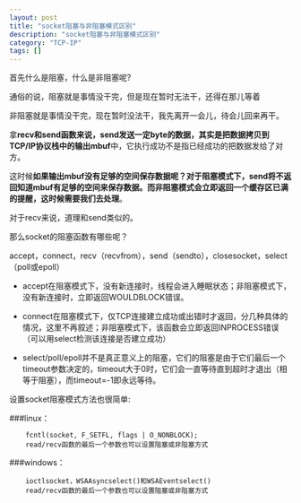 ```yaml
---
layout: post
title: "socket阻塞与非阻塞模式区别"
description: "socket阻塞与非阻塞模式区别"
category: "TCP-IP"
tags: []
---
```


首先什么是阻塞，什么是非阻塞呢?

通俗的说，阻塞就是事情没干完，但是现在暂时无法干，还得在那儿等着

非阻塞就是事情没干完，现在暂时没法干，我先离开一会儿，待会儿回来再干。


拿**recv和send函数来说，send发送一定byte的数据，其实是把数据拷贝到TCP/IP协议栈中的输出mbuf**中，它执行成功不是指已经成功的把数据发给了对方。

这时候**如果输出mbuf没有足够的空间保存数据呢？对于阻塞模式下，send将不返回知道mbuf有足够的空间来保存数据。而非阻塞模式会立即返回一个缓存区已满的提醒，这时候需要我们去处理**。

对于recv来说，道理和send类似的。

那么socket的阻塞函数有哪些呢？ 

accept，connect，recv（recvfrom），send（sendto），closesocket，select（poll或epoll）

* accept在阻塞模式下，没有新连接时，线程会进入睡眠状态；非阻塞模式下，没有新连接时，立即返回WOULDBLOCK错误。

* connect在阻塞模式下，仅TCP连接建立成功或出错时才返回，分几种具体的情况，这里不再叙述；非阻塞模式下，该函数会立即返回INPROCESS错误（可以用select检测该连接是否建立成功）   

* select/poll/epoll并不是真正意义上的阻塞，它们的阻塞是由于它们最后一个timeout参数决定的，timeout大于0时，它们会一直等待直到超时才退出（相等于阻塞），而timeout=-1即永远等待。

设置socket阻塞模式方法也很简单:

###linux：

		fcntl(socket, F_SETFL, flags | O_NONBLOCK);
		read/recv函数的最后一个参数也可以设置阻塞或非阻塞方式


###windows：

	    ioctlsocket，WSAAsyncselect()和WSAEventselect()
	    read/recv函数的最后一个参数也可以设置阻塞或非阻塞方式

